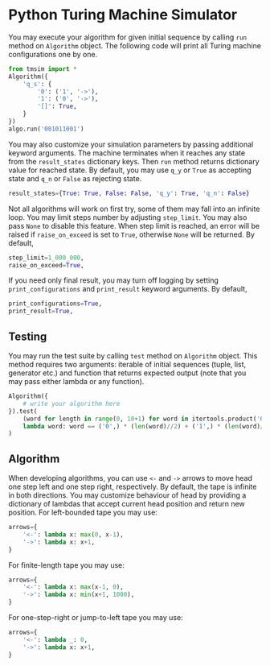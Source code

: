 # Python Turing Machine Simulator

You may execute your algorithm for given initial sequence by calling `run` method on `Algorithm` object. The following code will print all Turing machine configurations one by one.
```python
from tmsim import *
Algorithm({
    'q_s': {
        '0': ('1', '->'),
        '1': ('0', '->'),
        '[]': True,
    }
})
algo.run('001011001')
```

You may also customize your simulation parameters by passing additional keyword arguments. 
The machine terminates when it reaches any state from the `result_states` dictionary keys.
Then `run` method returns dictionary value for reached state.
By default, you may use `q_y` or `True` as accepting state and `q_n` or `False` as rejecting state.
```python
result_states={True: True, False: False, 'q_y': True, 'q_n': False}
```

Not all algorithms will work on first try, some of them may fall into an infinite loop. You may limit steps number by adjusting `step_limit`. You may also pass `None` to disable this feature. When step limit is reached, an error will be raised if `raise_on_exceed` is set to `True`, otherwise `None` will be returned. By default,
```python
step_limit=1_000_000,
raise_on_exceed=True,
```

If you need only final result, you may turn off logging by setting `print_configurations` and `print_result` keyword arguments.
By default,
```python
print_configurations=True,
print_result=True,
```

## Testing
You may run the test suite by calling `test` method on `Algorithm` object. This method requires two arguments: iterable of initial sequences (tuple, list, generator etc.) and function that returns expected output (note that you may pass either lambda or any function).
```python
Algorithm({
    # write your algorithm here
}).test(
    (word for length in range(0, 10+1) for word in itertools.product('01', repeat=length)),
    lambda word: word == ('0',) * (len(word)//2) + ('1',) * (len(word)//2)
)
```

## Algorithm
When developing algorithms, you can use `<-` and `->` arrows to move head one step left and one step right, respectively. By default, the tape is infinite in both directions. You may customize behaviour of head by providing a dictionary of lambdas that accept current head position and return new position.
For left-bounded tape you may use:
```python
arrows={
    '<-': lambda x: max(0, x-1),
    '->': lambda x: x+1,
}
```
For finite-length tape you may use:
```python
arrows={
    '<-': lambda x: max(x-1, 0),
    '->': lambda x: min(x+1, 1000),
}
```
For one-step-right or jump-to-left tape you may use:
```python
arrows={
    '<-': lambda _: 0,
    '->': lambda x: x+1,
}
```
